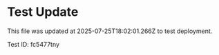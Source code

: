 # Test Update
This file was updated at 2025-07-25T18:02:01.266Z to test deployment.

Test ID: fc5477tny
